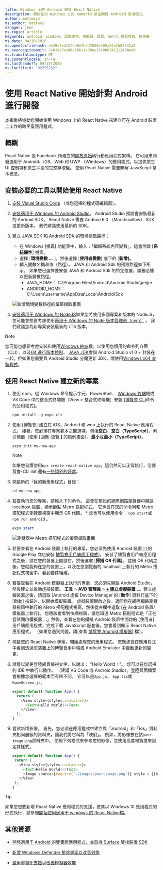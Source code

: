 ```yaml
---
title: Windows 上的 Android 開發 React Native
description: 開始使用 Windows 上的 Xamarin 原生開發 Android 應用程式。
author: mattwojo
ms.author: mattwoj
manager: jken
ms.topic: article
keywords: android，windows，回應原生、模擬器、展覽、metro 搭配程式、終端機
ms.date: 04/28/2020
ms.openlocfilehash: db49e3ed12fee8e7ced7680e305a84afb89f32a2
ms.sourcegitcommit: 24b19e7ee06e5bb11a0dae334806741212490ee9
ms.translationtype: MT
ms.contentlocale: zh-TW
ms.lasthandoff: 04/29/2020
ms.locfileid: "82255232"
---
```

# <a name="get-started-developing-for-android-using-react-native"></a>使用 React Native 開始針對 Android 進行開發

本指南將協助您開始使用 Windows 上的 React Native 來建立可在 Android 裝置上工作的跨平臺應用程式。

## <a name="overview"></a>概觀

React Native 是 Facebook 所建立的[開放原始](https://github.com/facebook/react-native)碼行動應用程式架構。 它可用來開發適用于 Android、iOS、Web 和 UWP （Windows）的應用程式，以提供原生 UI 控制項和原生平臺的完整存取權。 使用 React Native 需要瞭解 JavaScript 基本概念。

## <a name="get-started-with-react-native-by-installing-required-tools"></a>安裝必要的工具以開始使用 React Native

1. [安裝 Visual Studio Code](https://code.visualstudio.com) （或您選擇的程式碼編輯器）。

2. [安裝適用于 Windows 的 Android Studio](https://developer.android.com/studio)。 Android Studio 預設會安裝最新的 Android SDK。 React Native 需要 Android 6.0 （Marshmallow） SDK 或更新版本。 我們建議使用最新的 SDK。

3. 建立 JAVA SDK 和 Android SDK 的環境變數路徑：
    - 在 Windows [搜尋] 功能表中，輸入：「編輯系統內容變數」，這會開啟 [**系統屬性**] 視窗。
    - 選擇 [**環境變數 ...** ]，然後選擇 [**使用者變數**] 底下的 [**新增]。**
    - 輸入變數名稱和值（路徑）。 JAVA 和 Android Sdk 的預設路徑如下所示。 如果您已選擇要安裝 JAVA 和 Android Sdk 的特定位置，請務必據以更新變數路徑。
        - JAVA_HOME： C:\Program Files\Android\Android Studio\jre\jre
        - ANDROID_HOME： C:\Users\username\AppData\Local\Android\Sdk

    ![新增環境變數路徑的螢幕擷取畫面](../images/add-environmental-variable-path.png)

4. [安裝適用于 Windows 的 NodeJS](https://nodejs.org/en/)如果您將使用多個專案和版本的 NodeJS，您可能會想要考慮使用[適用于 Windows 的 Node 版本管理員（nvm）](https://github.com/coreybutler/nvm-windows#node-version-manager-nvm-for-windows) 。 我們建議您為新專案安裝最新的 LTS 版本。

> [!NOTE]
> 您可能也想要考慮安裝和使用[Windows 終端](https://www.microsoft.com/p/windows-terminal-preview/9n0dx20hk701?activetab=pivot:overviewtab)機，以使用您慣用的命令列介面（CLI），以及[Git 進行版本控制](https://git-scm.com/downloads)。 [JAVA JDK](https://www.oracle.com/java/technologies/javase-downloads.html)會與 Android Studio v1.0 + 封裝在一起，但如果您需要與 Android Studio 分開更新 JDK，請使用[Windows x64 安裝程式](https://www.oracle.com/java/technologies/javase-jdk14-downloads.html)。

## <a name="create-a-new-project-with-react-native"></a>使用 React Native 建立新的專案

1. 使用 npm，從 Windows 命令提示字元、PowerShell、 [Windows 終端](https://www.microsoft.com/p/windows-terminal-preview/9n0dx20hk701?activetab=pivot:overviewtab)機或 VS Code 中的整合式終端機（View > 整合式終端機）安裝 [[博覽會 CLI](https://docs.expo.io/versions/latest/)命令列公用程式]。

    ```powershell
    npm install -g expo-cli
    ```

2. 使用 [博覽會] 建立在 iOS、Android 和 web 上執行的 React Native 應用程式。 接著，您必須在專案範本之間選擇，包括**空白**、**空白（TypeScript）**、索引標籤（使用 [回應-流覽 **]** 的範例畫面）、**最小**或**最小（TypeScript）**。

    ```powershell
    expo init my-new-app
    ```

    > [!NOTE]
    > 如果您習慣使用`npx create-react-native-app`，這仍然可以正常執行，但博覽會-CLI init 還有[一些額外的好處](https://github.com/react-native-community/discussions-and-proposals/issues/23)。

3. 開啟新的「我的新應用程式」目錄：

    ```powershell
    cd my-new-app
    ```

4. 若要執行您的專案，請輸入下列命令。 這會在預設的網際網路瀏覽器中開啟 localhost 視窗，顯示節點 Metro 搭配程式。 它也會在您的命令列和 Metro 搭配程式瀏覽器視窗中顯示 QR 代碼。 * 您也可以使用命令： `npm start`或`npm run android` 。

     ```powershell
    expo start
    ```

    ![瀏覽器中 Metro 搭配程式的螢幕擷取畫面](../images/metro-bundler.png)

5. 若要查看在 Android 裝置上執行的專案，您必須先使用 Android 裝置上[的 Google Play 商店安裝 [博覽會用戶端應用程式](https://play.google.com/store/apps/details?id=host.exp.exponent&hl=en_US)]。 安裝了博覽會用戶端應用程式之後，請在您的裝置上開啟它，然後選取 [**掃描 QR 代碼**]。 註冊 QR 代碼之後，您就能夠在您的裝置上，以及在您瀏覽器的 localhost 上執行的 Metro 搭配程式視窗中，看到套件組建。

6. 若要查看在 Android 模擬器上執行的專案，您必須先開啟 Android Studio，然後建立並啟動虛擬裝置。 **工具** > **AVD 管理員** > **[+ 建立虛擬裝置](https://developer.android.com/studio/run/managing-avds#createavd)**...。建立虛擬裝置之後，請選取 [Android 虛擬 Device Manager 的 [**動作**] 資料行底下的 [啟動] 按鈕▷，以開始模擬裝置。 虛擬裝置開啟之後，返回您在網際網路瀏覽器視窗中執行的 Metro 搭配程式視窗，然後從左欄中選取 [在 Android 裝置/模擬器上執行]。 您應該會看到快顯視窗，讓您知道 Metro 搭配程式是「正在嘗試開啟模擬器 ...」然後，查看在您的模擬 Android 裝置中開啟的 [使用者] 用戶端應用程式，完成下載 JavaScript 配套後，您會看到顯示 React Native 應用程式。 （如果您遇到問題，請[查看 [博覽會 Android 模擬器](https://docs.expo.io/workflow/android-studio-emulator/)] 檔）。

7. 開啟您的 React Native 專案，開始處理您的應用程式。 您應該會在應用程式中看到透過您裝置上的博覽會用戶端或 Android Emulator 中自動更新的變更。

8. 請嘗試變更登陸網頁檢視文字，以說出： "Hello World！"。 您可以在您選擇的 IDE 中執行此動作。 （建議 VS Code 或 Android Studio）。登陸頁面檔案會根據您選擇的範本而有所不同。 它可以是`App.js`、 `App.tsx`或`HomeScreen.js`。

    ```typescript
    export default function App() {
      return (
        <View style={styles.container}>
          <Text>Hello World!</Text>
        </View>
      );
    }
    ```

9. 嘗試新增影像。 首先，您必須在應用程式中建立與「android」和「ios」資料夾相同層級的資料夾，讓我們將它稱為「映射」。 例如，將影像放在該`your-image.png`資料夾中。 使用下列格式來參考您的影像，並使用高度和寬度來設定其樣式。

     ```typescript
    export default function App() {
      return (
        <View style={styles.container}>
          <Text>Hello World!</Text>
          <Image source={require('./images/your-image.png')} style = {{height: 200, width: 250, }} />
        </View>
      );
    }
    ```

> [!TIP]
> 如果您想要新增 React Native 應用程式的支援，使其以 Windows 10 應用程式的形式執行，請參閱[開始使用適用于 windows 的 React Native](https://microsoft.github.io/react-native-windows/docs/getting-started)檔。

## <a name="additional-resources"></a>其他資源

- [開發適用于 Android 的雙畫面應用程式，並取得 Surface 雙核裝置 SDK](https://docs.microsoft.com/dual-screen/android/)

- [新增 Windows Defender 排除專案以改善效能](defender-settings.md)

- [啟用虛擬化支援以改善模擬器效能](emulator.md#enable-virtualization-support)
